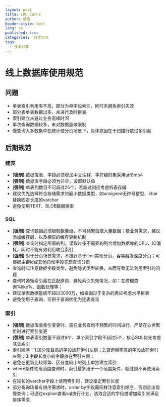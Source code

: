 ```yaml
---
layout: post
title: LRU Cache
author: 细雪
header-style: text
lang: en
published: true
categories:  技术分享
tags:
  - 技术分享
---
```


# 线上数据库使用规范
## 问题
- 单表索引利用率不高，部分为单字段索引，同时未避免索引失效
- 部分表单表数据过多，未进行及时拆表
- 索引建立未避过业务高峰时间
- 单次查询数据较多，未对数据量做限制
- 慢查询大多数集中在统计或分页场景下，具体原因在于扫描行数过多引起

## 后期规范
### 建表
- **[强制]** 数据库表、字段必须增加中文注释，字符编码集采用utf8mb4
- **[强制]** 数据库字段必须为非空，设置默认值
- **[强制]** 单表列数目不可超过25个，若超过则应考虑拆表存储
- 建议优先选择符合存储需求的最小数据类型，如unsigned无符号整型、char替换固定长度的varchar
- 避免使用TEXT、BLOB数据类型

### SQL
- **[强制]** 查询数据必须限制数量级，不可频繁拉取大量数据；若业务需求，建议添加缓存层，以及相应的缓存更新机制
- **[强制]** 查询时指定所需的列，读取过多不需要的列会增加数据库的CPU、IO消耗，同时不能有效利用联合索引
- **[强制]** 对于分页场景需求，不推荐基于limit实现分页，容易触发深度分页；可根据主键id或其他自增字段实现查询分页
- 查询时应注意数据字段类型，避免隐式类型转换，从而导致无法利用索引的问题
- 查询时遵循索引最左匹配原则，避免索引失效情况，如：左模糊查询%like%、函数处理等；
- 建议单表数据量级不超过3000万，如查询过于复杂的表应考虑水平拆表
- 避免使用子查询，可把子查询优化为连表查询

### 索引
- **[强制]** 数据库表索引变更时，需在业务查询不频繁的时间进行，严禁在业务繁忙时进行索引变更
- **[强制]** 单表索引数量不超过8个，单个索引字段不超过5个，核心SQL优先考虑联合索引
- 索引顺序：1.区分度最高的字段放在索引左侧；2.查询频率高的字段放在索引左侧；3.字段长度小的字段放在索引左侧；
- 避免在更新比较频繁、区分度较小的列上单独建立索引
- where条件使用范围查询时，索引最多用于一个范围条件，超过则不再使用索引
- 在较长的varchar字段上使用索引时，建议指定索引长度 
- 部分查询场景有排序需求时，order by字段需同样注意索引顺序，否则会出现慢查询；可通过explain查看sql执行计划，选取合适的字段或增加索引来满足排序需求
